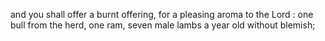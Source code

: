and you shall offer a burnt offering, for a pleasing aroma to the Lord : one bull from the herd, one ram, seven male lambs a year old without blemish;
